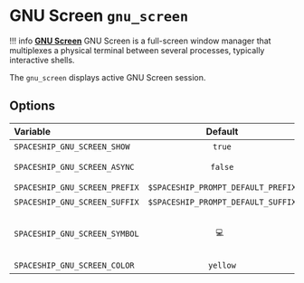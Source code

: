 # GNU Screen `gnu_screen`

!!! info
    [**GNU Screen**](https://www.gnu.org/software/screen/) GNU Screen is a full-screen window manager that multiplexes a physical terminal between several processes, typically interactive shells.

The `gnu_screen` displays active GNU Screen session.

## Options

| Variable                    |              Default               | Meaning                             |
| :-------------------------- | :--------------------------------: | ----------------------------------- |
| `SPACESHIP_GNU_SCREEN_SHOW`   |               `true`               | Show section                        |
| `SPACESHIP_GNU_SCREEN_ASYNC`  |               `false`              | Render section asynchronously       |
| `SPACESHIP_GNU_SCREEN_PREFIX` | `$SPACESHIP_PROMPT_DEFAULT_PREFIX` | Section's prefix                    |
| `SPACESHIP_GNU_SCREEN_SUFFIX` | `$SPACESHIP_PROMPT_DEFAULT_SUFFIX` | Section's suffix                    |
| `SPACESHIP_GNU_SCREEN_SYMBOL` |               `💻 `                 | Symbol displayed before the section |
| `SPACESHIP_GNU_SCREEN_COLOR`  |               `yellow`             | Section's color                     |
